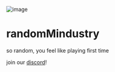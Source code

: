 ![image](https://raw.githubusercontent.com/sporrus/randomMindustry/master/assets/icon.png)
# randomMindustry
so random, you feel like playing first time

join our [discord](https://discord.gg/ztC6WJUxZK)!
